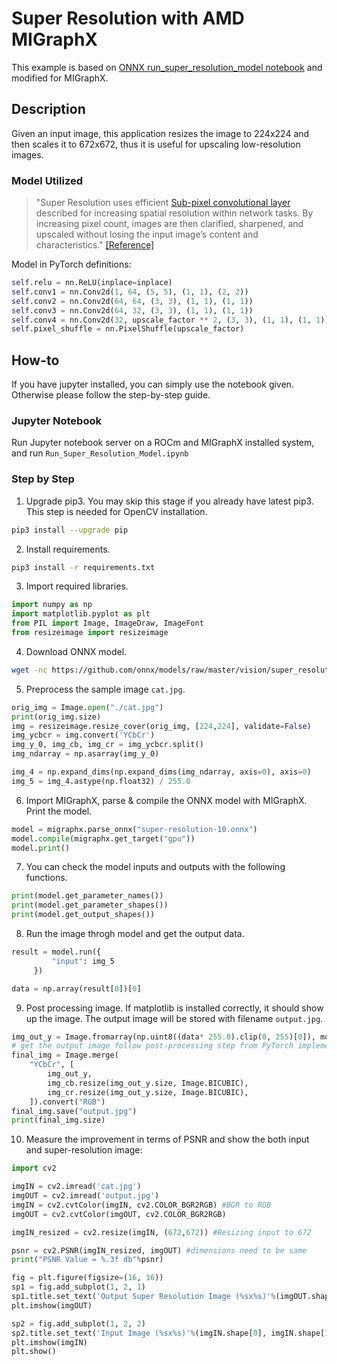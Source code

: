 # Super Resolution with AMD MIGraphX

This example is based on [ONNX run_super_resolution_model notebook](https://github.com/onnx/models/blob/master/vision/super_resolution/sub_pixel_cnn_2016/dependencies/Run_Super_Resolution_Model.ipynb) and modified for MIGraphX.

## Description

Given an input image, this application resizes the image to 224x224 and then scales it to 672x672, thus it is useful for upscaling low-resolution images.

### Model Utilized

> "Super Resolution uses efficient  [Sub-pixel convolutional layer](https://arxiv.org/abs/1609.05158) described for increasing spatial resolution within network tasks. By increasing pixel count, images are then clarified, sharpened, and upscaled without losing the input image’s content and characteristics." [[Reference]](https://github.com/onnx/models/blob/master/vision/super_resolution/sub_pixel_cnn_2016/README.md)

Model in PyTorch definitions:

```python
self.relu = nn.ReLU(inplace=inplace)
self.conv1 = nn.Conv2d(1, 64, (5, 5), (1, 1), (2, 2))
self.conv2 = nn.Conv2d(64, 64, (3, 3), (1, 1), (1, 1))
self.conv3 = nn.Conv2d(64, 32, (3, 3), (1, 1), (1, 1))
self.conv4 = nn.Conv2d(32, upscale_factor ** 2, (3, 3), (1, 1), (1, 1))
self.pixel_shuffle = nn.PixelShuffle(upscale_factor)
```

## How-to

If you have jupyter installed, you can simply use the notebook given. Otherwise please follow the step-by-step guide.

### Jupyter Notebook

Run Jupyter notebook server on a ROCm and MIGraphX installed system, and run `Run_Super_Resolution_Model.ipynb`

### Step by Step

1) Upgrade pip3. You may skip this stage if you already have latest pip3. This step is needed for OpenCV installation.

```bash
pip3 install --upgrade pip
```

2) Install requirements.

```bash
pip3 install -r requirements.txt
```

3) Import required libraries.

```python
import numpy as np
import matplotlib.pyplot as plt
from PIL import Image, ImageDraw, ImageFont
from resizeimage import resizeimage
```

4) Download ONNX model.

```bash
wget -nc https://github.com/onnx/models/raw/master/vision/super_resolution/sub_pixel_cnn_2016/model/super-resolution-10.onnx
```

5) Preprocess the sample image `cat.jpg`.

```python
orig_img = Image.open("./cat.jpg")
print(orig_img.size)
img = resizeimage.resize_cover(orig_img, [224,224], validate=False)
img_ycbcr = img.convert('YCbCr')
img_y_0, img_cb, img_cr = img_ycbcr.split()
img_ndarray = np.asarray(img_y_0)

img_4 = np.expand_dims(np.expand_dims(img_ndarray, axis=0), axis=0)
img_5 = img_4.astype(np.float32) / 255.0
```

6) Import MIGraphX, parse & compile the ONNX model with MIGraphX. Print the model.

```python
model = migraphx.parse_onnx("super-resolution-10.onnx")
model.compile(migraphx.get_target("gpu"))
model.print()
```

7) You can check the model inputs and outputs with the following functions.

```python
print(model.get_parameter_names())
print(model.get_parameter_shapes())
print(model.get_output_shapes())
```

8) Run the image throgh model and get the output data.

```python
result = model.run({
         "input": img_5
     })

data = np.array(result[0])[0]
```

9) Post processing image. If matplotlib is installed correctly, it should show up the image. The output image will be stored with filename `output.jpg`.

```python
img_out_y = Image.fromarray(np.uint8((data* 255.0).clip(0, 255)[0]), mode='L')
# get the output image follow post-processing step from PyTorch implementation
final_img = Image.merge(
    "YCbCr", [
        img_out_y,
        img_cb.resize(img_out_y.size, Image.BICUBIC),
        img_cr.resize(img_out_y.size, Image.BICUBIC),
    ]).convert("RGB")
final_img.save("output.jpg")
print(final_img.size)
```

10) Measure the improvement in terms of PSNR and show the both input and super-resolution image:

```python
import cv2

imgIN = cv2.imread('cat.jpg')
imgOUT = cv2.imread('output.jpg')
imgIN = cv2.cvtColor(imgIN, cv2.COLOR_BGR2RGB) #BGR to RGB
imgOUT = cv2.cvtColor(imgOUT, cv2.COLOR_BGR2RGB)

imgIN_resized = cv2.resize(imgIN, (672,672)) #Resizing input to 672

psnr = cv2.PSNR(imgIN_resized, imgOUT) #dimensions need to be same
print("PSNR Value = %.3f db"%psnr)

fig = plt.figure(figsize=(16, 16))
sp1 = fig.add_subplot(1, 2, 1)
sp1.title.set_text('Output Super Resolution Image (%sx%s)'%(imgOUT.shape[0], imgOUT.shape[1]))
plt.imshow(imgOUT)

sp2 = fig.add_subplot(1, 2, 2)
sp2.title.set_text('Input Image (%sx%s)'%(imgIN.shape[0], imgIN.shape[1]))
plt.imshow(imgIN)
plt.show()
```
